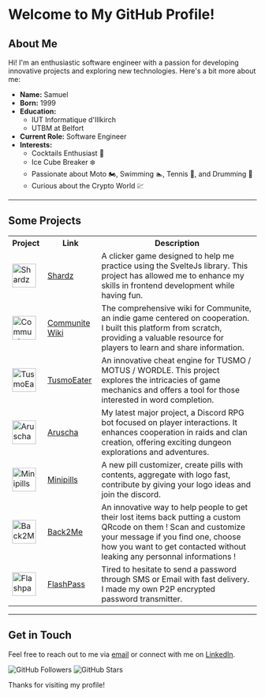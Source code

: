 # Welcome to My GitHub Profile!

## About Me

Hi! I'm an enthusiastic software engineer with a passion for developing innovative projects and exploring new technologies. Here's a bit more about me:

- **Name:** Samuel
- **Born:** 1999
- **Education:** 
  - IUT Informatique d'Illkirch
  - UTBM at Belfort
- **Current Role:** Software Engineer
- **Interests:** 
  - Cocktails Enthusiast 🍹
  - Ice Cube Breaker ❄️
  - Passionate about Moto 🏍️, Swimming 🏊, Tennis 🎾, and Drumming 🥁
  - Curious about the Crypto World 💹

---

## Some Projects

<table>
  <tr>
    <th>Project</th>
    <th>Link</th>
    <th>Description</th>
  </tr>
  <tr>
    <td><img src="https://shardz.pelsy.net/favicon.png" alt="Shardz" width="48" height="48"></td>
    <td><a href="https://shardz.pelsy.net/">Shardz</a></td>
    <td>A clicker game designed to help me practice using the SvelteJs library. This project has allowed me to enhance my skills in frontend development while having fun.</td>
  </tr>
  <tr>
    <td><img src="https://communite-wiki.pelsy.net/favicon.png" alt="Communite Wiki" width="48" height="48"></td>
    <td><a href="https://communite-wiki.pelsy.net/">Communite Wiki</a></td>
    <td>The comprehensive wiki for Communite, an indie game centered on cooperation. I built this platform from scratch, providing a valuable resource for players to learn and share information.</td>
  </tr>
  <tr>
    <td><img src="https://tusmoeater.pelsy.net/favicon.png" alt="TusmoEater" width="48" height="48"></td>
    <td><a href="https://tusmoeater.pelsy.net/">TusmoEater</a></td>
    <td>An innovative cheat engine for TUSMO / MOTUS / WORDLE. This project explores the intricacies of game mechanics and offers a tool for those interested in word completion.</td>
  </tr>
  <tr>
    <td><img src="https://aruscha.pelsy.net/favicon.png" alt="Aruscha" width="48" height="48"></td>
    <td><a href="https://aruscha.pelsy.net/">Aruscha</a></td>
    <td>My latest major project, a Discord RPG bot focused on player interactions. It enhances cooperation in raids and clan creation, offering exciting dungeon explorations and adventures.</td>
  </tr>
    <tr>
    <td><img src="https://minipills.pelsy.net/favicon.png" alt="Minipills" width="48" height="48"></td>
    <td><a href="https://minipills.pelsy.net/">Minipills</a></td>
    <td>A new pill customizer, create pills with contents, aggregate with logo fast, contribute by giving your logo ideas and join the discord.</td>
  </tr>
  </tr>
    <tr>
    <td><img src="https://back2me.pelsy.net/favicon.png" alt="Back2Me" width="48" height="48"></td>
    <td><a href="https://back2me.pelsy.net/">Back2Me</a></td>
    <td>An innovative way to help people to get their lost items back putting a custom QRcode on them ! Scan and customize your message if you find one, choose how you want to get contacted without leaking any personnal informations !</td>
  </tr>
  </tr>
    <tr>
    <td><img src="https://flashpass.pelsy.net/favicon.png" alt="Flashpass" width="48" height="48"></td>
    <td><a href="https://flashpass.pelsy.net/">FlashPass</a></td>
    <td>Tired to hesitate to send a password through SMS or Email with fast delivery. I made my own P2P encrypted password transmitter.</td>
  </tr>
</table>

---

## Get in Touch

Feel free to reach out to me via [email](samuel.pelsy@gmail.com) or connect with me on [LinkedIn](https://www.linkedin.com/in/samuel-pelsy-mozimann-563479186/).

![GitHub Followers](https://img.shields.io/github/followers/Naorah?label=Follow&style=social)
![GitHub Stars](https://img.shields.io/github/stars/Naorah?label=Stars&style=social)

Thanks for visiting my profile!
